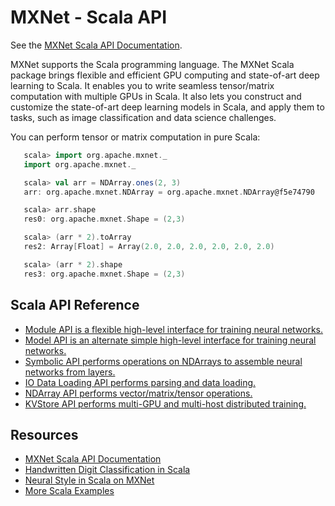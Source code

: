 # MXNet - Scala API

See the [MXNet Scala API Documentation](http://mxnet.incubator.apache.org/api/scala/docs/index.html).

MXNet supports the Scala programming language. The MXNet Scala package brings flexible and efficient GPU
computing and state-of-art deep learning to Scala. It enables you to write seamless tensor/matrix computation with multiple GPUs in Scala. It also lets you construct and customize the state-of-art deep learning models in Scala,
  and apply them to tasks, such as image classification and data science challenges.

You can perform tensor or matrix computation in pure Scala:

```scala
   scala> import org.apache.mxnet._
   import org.apache.mxnet._

   scala> val arr = NDArray.ones(2, 3)
   arr: org.apache.mxnet.NDArray = org.apache.mxnet.NDArray@f5e74790

   scala> arr.shape
   res0: org.apache.mxnet.Shape = (2,3)

   scala> (arr * 2).toArray
   res2: Array[Float] = Array(2.0, 2.0, 2.0, 2.0, 2.0, 2.0)

   scala> (arr * 2).shape
   res3: org.apache.mxnet.Shape = (2,3)
```

 ## Scala API Reference
 * [Module API is a flexible high-level interface for training neural networks.](module.md)
 * [Model API is an alternate simple high-level interface for training neural networks.](model.md)
 * [Symbolic API performs operations on NDArrays to assemble neural networks from layers.](symbol.md)
 * [IO Data Loading API performs parsing and data loading.](io.md)
 * [NDArray API performs vector/matrix/tensor operations.](ndarray.md)
 * [KVStore API performs multi-GPU and multi-host distributed training.](kvstore.md)


## Resources

* [MXNet Scala API Documentation](http://mxnet.incubator.apache.org/api/scala/docs/index.html)
* [Handwritten Digit Classification in Scala](http://mxnet.incubator.apache.org/tutorials/scala/mnist.html)
* [Neural Style in Scala on MXNet](https://github.com/apache/incubator-mxnet/blob/master/scala-package/examples/src/main/scala/org/apache/mxnetexamples/neuralstyle/NeuralStyle.scala)
* [More Scala Examples](https://github.com/apache/incubator-mxnet/tree/master/scala-package/examples/src/main/scala/org/apache/mxnetexamples)

